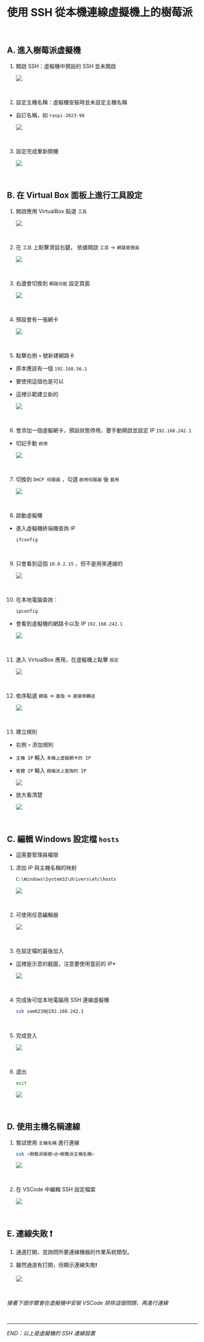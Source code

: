 # 使用 SSH 從本機連線虛擬機上的樹莓派

</br>

## A. 進入樹莓派虛擬機


1. 開啟 SSH：虛擬機中預設的 SSH 並未開啟
  
    ![](images/img_01.png)

</br>

2. 設定主機名稱：虛擬機安裝時並未設定主機名稱

- 自訂名稱，如 `raspi-2023-98`

    ![](images/img_02.png)

</br>

3. 設定完成重新開機

    ![](images/img_03.png)



</br>

## B. 在 Virtual Box 面板上進行工具設定

1. 開啟應用 VirtualBox 點選 `工具`

    ![](images/img_04.png)

</br>

2. 在 `工具` 上點擊滑鼠右鍵， 依據開啟 `工具` -> `網路管理員`

    ![](images/img_05.png)

</br>

3. 右邊會切換到 `網路功能` 設定頁面

    ![](images/img_06.png)

</br>

4. 預設會有一張網卡

    ![](images/img_07.png)

</br>

5. 點擊右側 `+` 號新建網路卡

- 原本應該有一個 `192.168.56.1`
- 要使用這個也是可以
- 這裡示範建立新的

    ![](images/img_08.png)

</br>

6. 會添加一個虛擬網卡，預設狀態停用，要手動開啟並設定 IP `192.168.242.1`

- 切記手動 `啟用`

    ![](images/img_09.png)

</br>

7. 切換到 `DHCP 伺服器` ，勾選 `啟用伺服器` 後 `套用`

    ![](images/img_10.png)

</br>

8. 啟動虛擬機

- 進入虛擬機終端機查詢 IP

    ```bash
    ifconfig
    ```

</br>

9. 只會看到這個 `10.0.2.15` ，但不是用來連線的

    ![](images/img_11.png)

</br>

10. 在本地電腦查詢：

    ```bash
    ipconfig
    ```

- 會看到虛擬機的網路卡以及 IP `192.168.242.1` 

    ![](images/img_12.png)

</br>

11. 進入 VirtualBox 應用，在虛擬機上點擊 `設定`

    ![](images/img_13.png)

</br>

12. 依序點選 `網路` -> `進階` -> `連接埠轉送`

    ![](images/img_14.png)

</br>

13. 建立規則

- 右側 `+` 添加規則
- `主機 IP` 輸入 `本機上虛擬網卡的 IP`
- `客體 IP` 輸入 `樹梅派上查詢的 IP`

  ![](images/img_15.png)

- 放大看清楚

  ![](images/img_16.png)

</br>

## C. 編輯 Windows 設定檔 `hosts`

- 這需要管理員權限

1. 添加 IP 與主機名稱的映射
   ```bash
   C:\Windows\System32\drivers\etc\hosts
   ```
    
    ![](images/img_17.png)

</br>

2. 可使用任意編輯器
  
    ![](images/img_18.png)

</br>

3. 在設定檔的最後加入
  
- 這裡是示意的截圖，注意要使用當前的 IP*

    ![](images/img_19.png)

</br>

4. 完成後可從本地電腦用 SSH 連線虛擬機
   ```bash
   ssh sam6238@192.168.242.1
   ```

</br>

5. 完成登入

    ![](images/img_20.png)

</br>

6. 退出
   ```bash
   exit
   ```
    
    ![](images/img_21.png)

</br>

## D. 使用主機名稱連線

1. 嘗試使用 `主機名稱` 進行連線
    
    ```bash
    ssh <樹莓派帳號>@<樹莓派主機名稱>
    ```
    
    ![](images/img_22.png)

</br>

2. 在 VSCode 中編輯 SSH 設定檔案
  
    ![](images/img_23.png)

</br>


## E. 連線失敗 ❗️

1. 通道打開，並詢問所要連線機器的作業系統類型。


2. 雖然通道有打開，但顯示連線失敗❗️
  
    ![](images/img_24.png)
  
</br>

  *接著下個步驟會在虛擬機中安裝 VSCode 排除這個問題，再進行連線*

</br>

---

_END：以上是虛擬機的 SSH 連線設置_